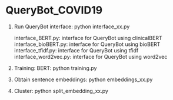 # QueryBot_COVID19

1. Run QueryBot interface: python interface_xx.py

   interface_BERT.py: interface for QueryBot using clinicalBERT
   interface_bioBERT.py: interface for QueryBot using bioBERT
   interface_tfidf.py: interface for QueryBot using tfidf
   interface_word2vec.py: interface for QueryBot using word2vec

2. Training:
   BERT: python training.py

3. Obtain sentence embeddings: python embeddings_xx.py

4. Cluster: python split_embedding_xx.py
